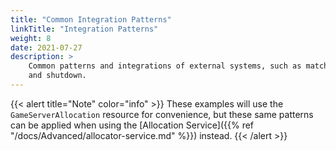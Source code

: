 ```yaml
---
title: "Common Integration Patterns"
linkTitle: "Integration Patterns"
weight: 8
date: 2021-07-27
description: >
    Common patterns and integrations of external systems, such as matchmakers, with `GameServer` starting, allocating 
    and shutdown.
---
```


{{< alert title="Note" color="info" >}}
These examples will use the `GameServerAllocation` resource for convenience, but these same patterns can be applied 
when using the [Allocation Service]({{% ref "/docs/Advanced/allocator-service.md" %}}) instead.
{{< /alert >}}
